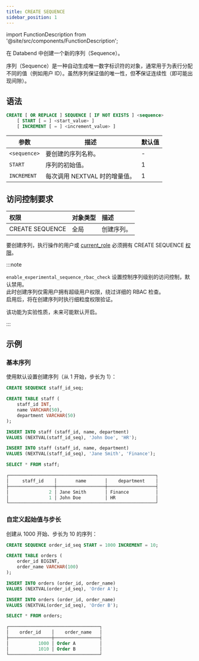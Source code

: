 ```yaml
---
title: CREATE SEQUENCE
sidebar_position: 1
---
```


import FunctionDescription from '@site/src/components/FunctionDescription';

<FunctionDescription description="引入或更新于：v1.2.807"/>

在 Databend 中创建一个新的序列（Sequence）。

序列（Sequence）是一种自动生成唯一数字标识符的对象，通常用于为表行分配不同的值（例如用户 ID）。虽然序列保证值的唯一性，但**不**保证连续性（即可能出现间隙）。

## 语法

```sql
CREATE [ OR REPLACE ] SEQUENCE [ IF NOT EXISTS ] <sequence>
    [ START [ = ] <start_value> ]
    [ INCREMENT [ = ] <increment_value> ]
```

| 参数           | 描述                                           | 默认值 |
|----------------|------------------------------------------------|--------|
| `<sequence>`   | 要创建的序列名称。                             | -      |
| `START`        | 序列的初始值。                                 | 1      |
| `INCREMENT`    | 每次调用 NEXTVAL 时的增量值。                  | 1      |

## 访问控制要求

| 权限            | 对象类型 | 描述           |
|:----------------|:---------|:---------------|
| CREATE SEQUENCE | 全局     | 创建序列。     |

要创建序列，执行操作的用户或 [current_role](/guides/security/access-control/roles) 必须拥有 CREATE SEQUENCE [权限](/guides/security/access-control/privileges)。

:::note

`enable_experimental_sequence_rbac_check` 设置控制序列级别的访问控制，默认禁用。  
此时创建序列仅需用户拥有超级用户权限，绕过详细的 RBAC 检查。  
启用后，将在创建序列时执行细粒度权限验证。  

该功能为实验性质，未来可能默认开启。

:::

## 示例

### 基本序列

使用默认设置创建序列（从 1 开始，步长为 1）：

```sql
CREATE SEQUENCE staff_id_seq;

CREATE TABLE staff (
    staff_id INT,
    name VARCHAR(50),
    department VARCHAR(50)
);

INSERT INTO staff (staff_id, name, department)
VALUES (NEXTVAL(staff_id_seq), 'John Doe', 'HR');

INSERT INTO staff (staff_id, name, department)
VALUES (NEXTVAL(staff_id_seq), 'Jane Smith', 'Finance');

SELECT * FROM staff;

┌───────────────────────────────────────────────────────┐
│     staff_id    │       name       │    department    │
├─────────────────┼──────────────────┼──────────────────┤
│               2 │ Jane Smith       │ Finance          │
│               1 │ John Doe         │ HR               │
└───────────────────────────────────────────────────────┘
```

### 自定义起始值与步长

创建从 1000 开始、步长为 10 的序列：

```sql
CREATE SEQUENCE order_id_seq START = 1000 INCREMENT = 10;

CREATE TABLE orders (
    order_id BIGINT,
    order_name VARCHAR(100)
);

INSERT INTO orders (order_id, order_name)
VALUES (NEXTVAL(order_id_seq), 'Order A');

INSERT INTO orders (order_id, order_name)
VALUES (NEXTVAL(order_id_seq), 'Order B');

SELECT * FROM orders;

┌──────────────────────────────────┐
│    order_id    │    order_name   │
├────────────────┼─────────────────┤
│           1000 │ Order A         │
│           1010 │ Order B         │
└──────────────────────────────────┘
```